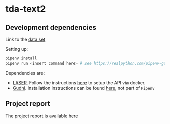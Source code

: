 # tda-text2


## Development dependencies
Link to the [data set](https://drive.google.com/uc?id=17WBziFbt9nhAW5iV-yHPHmCfquBPrjJO&export=download)

Setting up:

```bash
pipenv install
pipenv run <insert command here> # see https://realpython.com/pipenv-guide/ for more
```

Dependencies are: 
* [LASER](https://github.com/facebookresearch/LASER). Follow the instructions [here](https://github.com/facebookresearch/LASER/tree/master/docker) to setup the API via docker.
* [Gudhi](https://gudhi.inria.fr/python/latest/). Installation instructions can be found [here](https://gudhi.inria.fr/python/latest/installation.html), not part of `Pipenv`


## Project report
The project report is available [here](./report/main.pdf)
